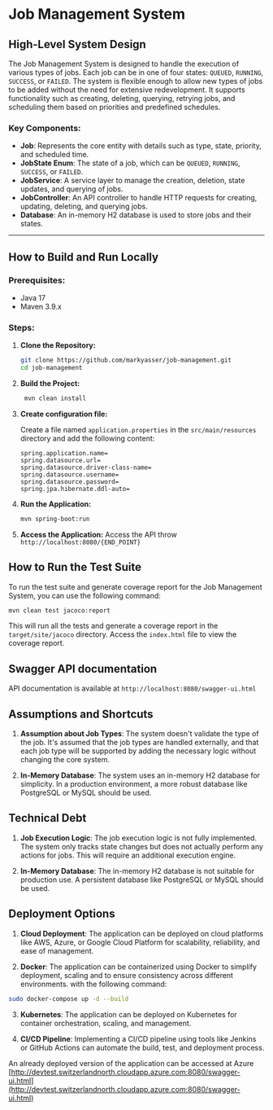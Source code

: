 # Job Management System

## High-Level System Design

The Job Management System is designed to handle the execution of various types of jobs. Each job can be in one of four states: `QUEUED`, `RUNNING`, `SUCCESS`, or `FAILED`. The system is flexible enough to allow new types of jobs to be added without the need for extensive redevelopment. It supports functionality such as creating, deleting, querying, retrying jobs, and scheduling them based on priorities and predefined schedules.

### Key Components:

- **Job**: Represents the core entity with details such as type, state, priority, and scheduled time.
- **JobState Enum**: The state of a job, which can be `QUEUED`, `RUNNING`, `SUCCESS`, or `FAILED`.
- **JobService**: A service layer to manage the creation, deletion, state updates, and querying of jobs.
- **JobController**: An API controller to handle HTTP requests for creating, updating, deleting, and querying jobs.
- **Database**: An in-memory H2 database is used to store jobs and their states.

---

## How to Build and Run Locally

### Prerequisites:

- Java 17
- Maven 3.9.x

### Steps:

1. **Clone the Repository:**

   ```bash
   git clone https://github.com/markyasser/job-management.git
   cd job-management
   ```

2. **Build the Project:**

   ```bash
    mvn clean install
   ```

3. **Create configuration file:**

   Create a file named `application.properties` in the `src/main/resources` directory and add the following content:

   ```properties
   spring.application.name=
   spring.datasource.url=
   spring.datasource.driver-class-name=
   spring.datasource.username=
   spring.datasource.password=
   spring.jpa.hibernate.ddl-auto=
   ```

4. **Run the Application:**

   ```bash
   mvn spring-boot:run
   ```

5. **Access the Application:**
   Access the API throw `http://localhost:8080/{END_POINT}`

## How to Run the Test Suite

To run the test suite and generate coverage report for the Job Management System, you can use the following command:

```bash
mvn clean test jacoco:report
```

This will run all the tests and generate a coverage report in the `target/site/jacoco` directory.
Access the `index.html` file to view the coverage report.

## Swagger API documentation

API documentation is available at `http://localhost:8080/swagger-ui.html`

## Assumptions and Shortcuts

1. **Assumption about Job Types**: The system doesn't validate the type of the job. It's assumed that the job types are handled externally, and that each job type will be supported by adding the necessary logic without changing the core system.

2. **In-Memory Database**: The system uses an in-memory H2 database for simplicity. In a production environment, a more robust database like PostgreSQL or MySQL should be used.

## Technical Debt

1. **Job Execution Logic**: The job execution logic is not fully implemented. The system only tracks state changes but does not actually perform any actions for jobs. This will require an additional execution engine.

2. **In-Memory Database**: The in-memory H2 database is not suitable for production use. A persistent database like PostgreSQL or MySQL should be used.

## Deployment Options

1. **Cloud Deployment**: The application can be deployed on cloud platforms like AWS, Azure, or Google Cloud Platform for scalability, reliability, and ease of management.

2. **Docker**: The application can be containerized using Docker to simplify deployment, scaling and to ensure consistency across different environments. with the following command:

```bash
sudo docker-compose up -d --build
```

3. **Kubernetes**: The application can be deployed on Kubernetes for container orchestration, scaling, and management.

4. **CI/CD Pipeline**: Implementing a CI/CD pipeline using tools like Jenkins or GitHub Actions can automate the build, test, and deployment process.

An already deployed version of the application can be accessed at Azure [http://devtest.switzerlandnorth.cloudapp.azure.com:8080/swagger-ui.html](http://devtest.switzerlandnorth.cloudapp.azure.com:8080/swagger-ui.html)

